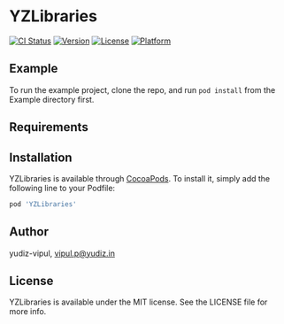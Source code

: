 # YZLibraries

[![CI Status](https://img.shields.io/travis/yudiz-vipul/YZLibraries.svg?style=flat)](https://travis-ci.org/yudiz-vipul/YZLibraries)
[![Version](https://img.shields.io/cocoapods/v/YZLibraries.svg?style=flat)](https://cocoapods.org/pods/YZLibraries)
[![License](https://img.shields.io/cocoapods/l/YZLibraries.svg?style=flat)](https://cocoapods.org/pods/YZLibraries)
[![Platform](https://img.shields.io/cocoapods/p/YZLibraries.svg?style=flat)](https://cocoapods.org/pods/YZLibraries)

## Example

To run the example project, clone the repo, and run `pod install` from the Example directory first.

## Requirements

## Installation

YZLibraries is available through [CocoaPods](https://cocoapods.org). To install
it, simply add the following line to your Podfile:

```ruby
pod 'YZLibraries'
```

## Author

yudiz-vipul, vipul.p@yudiz.in

## License

YZLibraries is available under the MIT license. See the LICENSE file for more info.
